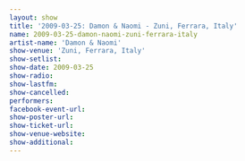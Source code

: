```yaml
---
layout: show
title: '2009-03-25: Damon & Naomi - Zuni, Ferrara, Italy'
name: 2009-03-25-damon-naomi-zuni-ferrara-italy
artist-name: 'Damon & Naomi'
show-venue: 'Zuni, Ferrara, Italy'
show-setlist: 
show-date: 2009-03-25
show-radio: 
show-lastfm: 
show-cancelled: 
performers: 
facebook-event-url: 
show-poster-url: 
show-ticket-url: 
show-venue-website: 
show-additional: 
---
```


